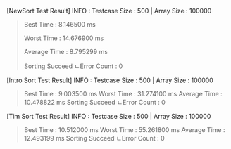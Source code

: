 [NewSort Test Result]
INFO : Testcase Size : 500 | Array Size : 100000

> Best Time : 8.146500 ms
> 
> Worst Time : 14.676900 ms
> 
> Average Time : 8.795299 ms
> 
>Sorting Succeed
>ㄴError Count : 0

[Intro Sort Test Result]
INFO : Testcase Size : 500 | Array Size : 100000
> Best Time : 9.003500 ms
> Worst Time : 31.274100 ms
> Average Time : 10.478822 ms
Sorting Succeed
ㄴError Count : 0

[Tim Sort Test Result]
INFO : Testcase Size : 500 | Array Size : 100000
> Best Time : 10.512000 ms
> Worst Time : 55.261800 ms
> Average Time : 12.493199 ms
Sorting Succeed
ㄴError Count : 0
